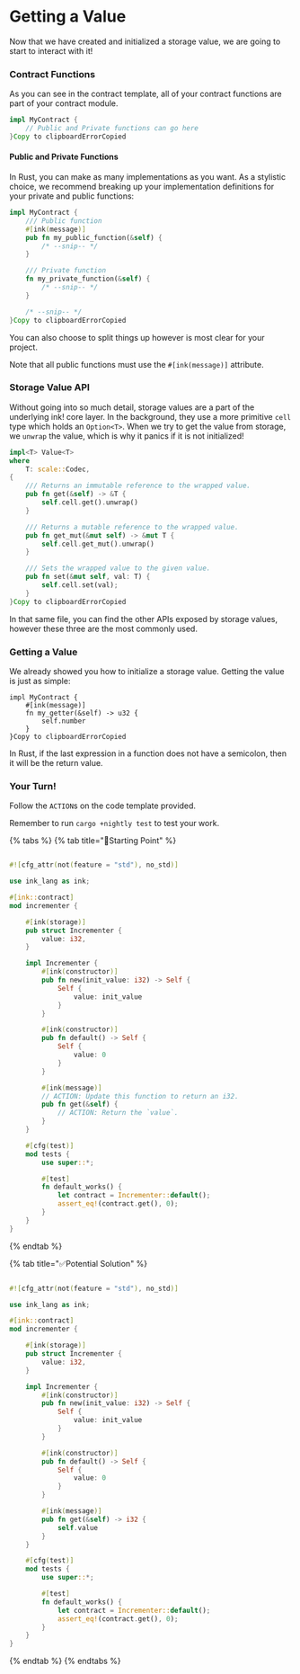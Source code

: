 # Getting a Value

Now that we have created and initialized a storage value, we are going to start to interact with it!

### Contract Functions <a id="contract-functions"></a>

As you can see in the contract template, all of your contract functions are part of your contract module.

```rust
impl MyContract {
    // Public and Private functions can go here
}Copy to clipboardErrorCopied
```

#### Public and Private Functions <a id="public-and-private-functions"></a>

In Rust, you can make as many implementations as you want. As a stylistic choice, we recommend breaking up your implementation definitions for your private and public functions:

```rust
impl MyContract {
    /// Public function
    #[ink(message)]
    pub fn my_public_function(&self) {
        /* --snip-- */
    }

    /// Private function
    fn my_private_function(&self) {
        /* --snip-- */
    }

    /* --snip-- */
}Copy to clipboardErrorCopied
```

You can also choose to split things up however is most clear for your project.

Note that all public functions must use the `#[ink(message)]` attribute.

### Storage Value API <a id="storage-value-api"></a>

Without going into so much detail, storage values are a part of the underlying ink! core layer. In the background, they use a more primitive `cell` type which holds an `Option<T>`. When we try to get the value from storage, we `unwrap` the value, which is why it panics if it is not initialized!

```rust
impl<T> Value<T>
where
    T: scale::Codec,
{
    /// Returns an immutable reference to the wrapped value.
    pub fn get(&self) -> &T {
        self.cell.get().unwrap()
    }

    /// Returns a mutable reference to the wrapped value.
    pub fn get_mut(&mut self) -> &mut T {
        self.cell.get_mut().unwrap()
    }

    /// Sets the wrapped value to the given value.
    pub fn set(&mut self, val: T) {
        self.cell.set(val);
    }
}Copy to clipboardErrorCopied
```

In that same file, you can find the other APIs exposed by storage values, however these three are the most commonly used.

### Getting a Value <a id="getting-a-value-1"></a>

We already showed you how to initialize a storage value. Getting the value is just as simple:

```text
impl MyContract {
    #[ink(message)]
    fn my_getter(&self) -> u32 {
        self.number
    }
}Copy to clipboardErrorCopied
```

In Rust, if the last expression in a function does not have a semicolon, then it will be the return value.

### Your Turn! <a id="your-turn"></a>

Follow the `ACTION`s on the code template provided.

Remember to run `cargo +nightly test` to test your work.

{% tabs %}
{% tab title="🔨Starting Point" %}
```rust

#![cfg_attr(not(feature = "std"), no_std)]

use ink_lang as ink;

#[ink::contract]
mod incrementer {

    #[ink(storage)]
    pub struct Incrementer {
        value: i32,
    }

    impl Incrementer {
        #[ink(constructor)]
        pub fn new(init_value: i32) -> Self {
            Self {
                value: init_value
            }
        }

        #[ink(constructor)]
        pub fn default() -> Self {
            Self {
                value: 0
            }
        }

        #[ink(message)]
        // ACTION: Update this function to return an i32.
        pub fn get(&self) {
            // ACTION: Return the `value`.
        }
    }

    #[cfg(test)]
    mod tests {
        use super::*;

        #[test]
        fn default_works() {
            let contract = Incrementer::default();
            assert_eq!(contract.get(), 0);
        }
    }
}

```
{% endtab %}

{% tab title="✅Potential Solution" %}
```rust

#![cfg_attr(not(feature = "std"), no_std)]

use ink_lang as ink;

#[ink::contract]
mod incrementer {

    #[ink(storage)]
    pub struct Incrementer {
        value: i32,
    }

    impl Incrementer {
        #[ink(constructor)]
        pub fn new(init_value: i32) -> Self {
            Self {
                value: init_value
            }
        }

        #[ink(constructor)]
        pub fn default() -> Self {
            Self {
                value: 0
            }
        }

        #[ink(message)]
        pub fn get(&self) -> i32 {
            self.value
        }
    }

    #[cfg(test)]
    mod tests {
        use super::*;

        #[test]
        fn default_works() {
            let contract = Incrementer::default();
            assert_eq!(contract.get(), 0);
        }
    }
}

```
{% endtab %}
{% endtabs %}

